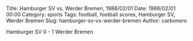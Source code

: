 Title: Hamburger SV vs. Werder Bremen, 1986/02/01
Date: 1986/02/01 00:00
Category: sports
Tags: football, football scores, Hamburger SV, Werder Bremen
Slug: hamburger-sv-vs-werder-bremen
Author: carbonero


Hamburger SV 0 - 1 Werder Bremen
